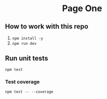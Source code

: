 <h1 align='center'>Page One</h1>

## How to work with this repo

1. ```npm install -y```
2. ```npm run dev```

## Run unit tests

```
npm test
```

### Test coverage
```
npm test -- --coverage
```